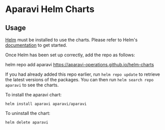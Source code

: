 # Aparavi Helm Charts

## Usage

[Helm](https://helm.sh) must be installed to use the charts.  Please refer to
Helm's [documentation](https://helm.sh/docs) to get started.

Once Helm has been set up correctly, add the repo as follows:

  helm repo add aparavi https://aparavi-operations.github.io/helm-charts

If you had already added this repo earlier, run `helm repo update` to retrieve
the latest versions of the packages.  You can then run `helm search repo
aparavi` to see the charts.

To install the aparavi chart:

    helm install aparavi aparavi/aparavi

To uninstall the chart:

    helm delete aparavi
